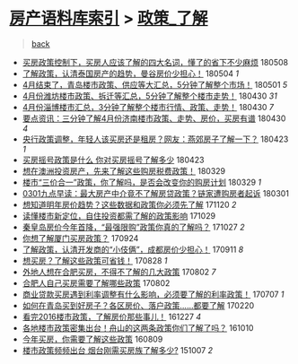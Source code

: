 [房产语料库索引](../../README.md)  > [政策_了解](政策_了解.md)
====
> [back](../README.md)

- [买房政策控制下，买房人应该了解的四大名词，懂了的省下不少麻烦](http://jkwz.applinzi.com/ittc/7100679466760274960.html#%E4%B9%B0%E6%88%BF%E6%94%BF%E7%AD%96%E6%8E%A7%E5%88%B6%E4%B8%8B%EF%BC%8C%E4%B9%B0%E6%88%BF%E4%BA%BA%E5%BA%94%E8%AF%A5%E4%BA%86%E8%A7%A3%E7%9A%84%E5%9B%9B%E5%A4%A7%E5%90%8D%E8%AF%8D%EF%BC%8C%E6%87%82%E4%BA%86%E7%9A%84%E7%9C%81%E4%B8%8B%E4%B8%8D%E5%B0%91%E9%BA%BB%E7%83%A6) 180508  
- [了解政策，认清泰国房产的趋势，曼谷房价少担心！](http://jkwz.applinzi.com/ittc/7099066797863207946.html#%E4%BA%86%E8%A7%A3%E6%94%BF%E7%AD%96%EF%BC%8C%E8%AE%A4%E6%B8%85%E6%B3%B0%E5%9B%BD%E6%88%BF%E4%BA%A7%E7%9A%84%E8%B6%8B%E5%8A%BF%EF%BC%8C%E6%9B%BC%E8%B0%B7%E6%88%BF%E4%BB%B7%E5%B0%91%E6%8B%85%E5%BF%83%EF%BC%81) 180504 *1* 
- [4月结束了，青岛楼市政策、供应等大汇总，5分钟了解整个市场！](http://jkwz.applinzi.com/ittc/7098134809694176262.html#4%E6%9C%88%E7%BB%93%E6%9D%9F%E4%BA%86%EF%BC%8C%E9%9D%92%E5%B2%9B%E6%A5%BC%E5%B8%82%E6%94%BF%E7%AD%96%E3%80%81%E4%BE%9B%E5%BA%94%E7%AD%89%E5%A4%A7%E6%B1%87%E6%80%BB%EF%BC%8C5%E5%88%86%E9%92%9F%E4%BA%86%E8%A7%A3%E6%95%B4%E4%B8%AA%E5%B8%82%E5%9C%BA%EF%BC%81) 180501 *5* 
- [4月份潍坊楼市政策、拆迁等汇总，5分钟了解整个楼市走势！](http://jkwz.applinzi.com/ittc/7097897301848884241.html#4%E6%9C%88%E4%BB%BD%E6%BD%8D%E5%9D%8A%E6%A5%BC%E5%B8%82%E6%94%BF%E7%AD%96%E3%80%81%E6%8B%86%E8%BF%81%E7%AD%89%E6%B1%87%E6%80%BB%EF%BC%8C5%E5%88%86%E9%92%9F%E4%BA%86%E8%A7%A3%E6%95%B4%E4%B8%AA%E6%A5%BC%E5%B8%82%E8%B5%B0%E5%8A%BF%EF%BC%81) 180430 *31* 
- [4月份淄博楼市汇总，3分钟了解整个楼市行情、政策、走势！](http://jkwz.applinzi.com/ittc/7097701628461450246.html#4%E6%9C%88%E4%BB%BD%E6%B7%84%E5%8D%9A%E6%A5%BC%E5%B8%82%E6%B1%87%E6%80%BB%EF%BC%8C3%E5%88%86%E9%92%9F%E4%BA%86%E8%A7%A3%E6%95%B4%E4%B8%AA%E6%A5%BC%E5%B8%82%E8%A1%8C%E6%83%85%E3%80%81%E6%94%BF%E7%AD%96%E3%80%81%E8%B5%B0%E5%8A%BF%EF%BC%81) 180430 *7* 
- [要点资讯：三分钟了解4月份济南楼市政策、走势、房价，买房有谱](http://jkwz.applinzi.com/ittc/7097673792526746641.html#%E8%A6%81%E7%82%B9%E8%B5%84%E8%AE%AF%EF%BC%9A%E4%B8%89%E5%88%86%E9%92%9F%E4%BA%86%E8%A7%A34%E6%9C%88%E4%BB%BD%E6%B5%8E%E5%8D%97%E6%A5%BC%E5%B8%82%E6%94%BF%E7%AD%96%E3%80%81%E8%B5%B0%E5%8A%BF%E3%80%81%E6%88%BF%E4%BB%B7%EF%BC%8C%E4%B9%B0%E6%88%BF%E6%9C%89%E8%B0%B1) 180430 *4* 
- [央行政策调整，年轻人该买房还是租房？网友：燕郊房子了解一下？](http://jkwz.applinzi.com/ittc/7095178888575714314.html#%E5%A4%AE%E8%A1%8C%E6%94%BF%E7%AD%96%E8%B0%83%E6%95%B4%EF%BC%8C%E5%B9%B4%E8%BD%BB%E4%BA%BA%E8%AF%A5%E4%B9%B0%E6%88%BF%E8%BF%98%E6%98%AF%E7%A7%9F%E6%88%BF%EF%BC%9F%E7%BD%91%E5%8F%8B%EF%BC%9A%E7%87%95%E9%83%8A%E6%88%BF%E5%AD%90%E4%BA%86%E8%A7%A3%E4%B8%80%E4%B8%8B%EF%BC%9F) 180423 *1* 
- [买房摇号政策是什么 你对买房摇号了解多少](http://jkwz.applinzi.com/ittc/7095124479112119313.html#%E4%B9%B0%E6%88%BF%E6%91%87%E5%8F%B7%E6%94%BF%E7%AD%96%E6%98%AF%E4%BB%80%E4%B9%88+%E4%BD%A0%E5%AF%B9%E4%B9%B0%E6%88%BF%E6%91%87%E5%8F%B7%E4%BA%86%E8%A7%A3%E5%A4%9A%E5%B0%91) 180423  
- [想在澳洲投资房产，先来了解这些购房税费政策！](http://jkwz.applinzi.com/ittc/7085959064892998663.html#%E6%83%B3%E5%9C%A8%E6%BE%B3%E6%B4%B2%E6%8A%95%E8%B5%84%E6%88%BF%E4%BA%A7%EF%BC%8C%E5%85%88%E6%9D%A5%E4%BA%86%E8%A7%A3%E8%BF%99%E4%BA%9B%E8%B4%AD%E6%88%BF%E7%A8%8E%E8%B4%B9%E6%94%BF%E7%AD%96%EF%BC%81) 180329  
- [楼市“三价合一”政策，你了解吗，是否会改变你的购房计划](http://jkwz.applinzi.com/ittc/7085678884450468880.html#%E6%A5%BC%E5%B8%82%E2%80%9C%E4%B8%89%E4%BB%B7%E5%90%88%E4%B8%80%E2%80%9D%E6%94%BF%E7%AD%96%EF%BC%8C%E4%BD%A0%E4%BA%86%E8%A7%A3%E5%90%97%EF%BC%8C%E6%98%AF%E5%90%A6%E4%BC%9A%E6%94%B9%E5%8F%98%E4%BD%A0%E7%9A%84%E8%B4%AD%E6%88%BF%E8%AE%A1%E5%88%92) 180329 *1* 
- [0301九点早读：最大房产中介竟不了解房贷政策？链家遭购房者起诉](http://jkwz.applinzi.com/ittc/7075428483516072970.html#0301%E4%B9%9D%E7%82%B9%E6%97%A9%E8%AF%BB%EF%BC%9A%E6%9C%80%E5%A4%A7%E6%88%BF%E4%BA%A7%E4%B8%AD%E4%BB%8B%E7%AB%9F%E4%B8%8D%E4%BA%86%E8%A7%A3%E6%88%BF%E8%B4%B7%E6%94%BF%E7%AD%96%EF%BC%9F%E9%93%BE%E5%AE%B6%E9%81%AD%E8%B4%AD%E6%88%BF%E8%80%85%E8%B5%B7%E8%AF%89) 180301  
- [想知道明年房价趋势？这些数据和政策你必须先了解](http://jkwz.applinzi.com/ittc/7038061098136241169.html#%E6%83%B3%E7%9F%A5%E9%81%93%E6%98%8E%E5%B9%B4%E6%88%BF%E4%BB%B7%E8%B6%8B%E5%8A%BF%EF%BC%9F%E8%BF%99%E4%BA%9B%E6%95%B0%E6%8D%AE%E5%92%8C%E6%94%BF%E7%AD%96%E4%BD%A0%E5%BF%85%E9%A1%BB%E5%85%88%E4%BA%86%E8%A7%A3) 171120 *2* 
- [读懂楼市新定位，自住投资都需了解的政策影响](http://jkwz.applinzi.com/ittc/7029811306201351185.html#%E8%AF%BB%E6%87%82%E6%A5%BC%E5%B8%82%E6%96%B0%E5%AE%9A%E4%BD%8D%EF%BC%8C%E8%87%AA%E4%BD%8F%E6%8A%95%E8%B5%84%E9%83%BD%E9%9C%80%E4%BA%86%E8%A7%A3%E7%9A%84%E6%94%BF%E7%AD%96%E5%BD%B1%E5%93%8D) 171029  
- [秦皇岛房价今年首降，“最强限购”政策你真的了解吗？](http://jkwz.applinzi.com/ittc/7028917351653835793.html#%E7%A7%A6%E7%9A%87%E5%B2%9B%E6%88%BF%E4%BB%B7%E4%BB%8A%E5%B9%B4%E9%A6%96%E9%99%8D%EF%BC%8C%E2%80%9C%E6%9C%80%E5%BC%BA%E9%99%90%E8%B4%AD%E2%80%9D%E6%94%BF%E7%AD%96%E4%BD%A0%E7%9C%9F%E7%9A%84%E4%BA%86%E8%A7%A3%E5%90%97%EF%BC%9F) 171027 *2* 
- [你想了解厦门买房政策？](http://jkwz.applinzi.com/ittc/7016936345870795792.html#%E4%BD%A0%E6%83%B3%E4%BA%86%E8%A7%A3%E5%8E%A6%E9%97%A8%E4%B9%B0%E6%88%BF%E6%94%BF%E7%AD%96%EF%BC%9F) 170924  
- [了解政策，认清开发商的“小伎俩”，成都房价少担心！](http://jkwz.applinzi.com/ittc/7012072924348154897.html#%E4%BA%86%E8%A7%A3%E6%94%BF%E7%AD%96%EF%BC%8C%E8%AE%A4%E6%B8%85%E5%BC%80%E5%8F%91%E5%95%86%E7%9A%84%E2%80%9C%E5%B0%8F%E4%BC%8E%E4%BF%A9%E2%80%9D%EF%BC%8C%E6%88%90%E9%83%BD%E6%88%BF%E4%BB%B7%E5%B0%91%E6%8B%85%E5%BF%83%EF%BC%81) 170911 *8* 
- [想买房？了解这些政策可省钱！](http://jkwz.applinzi.com/ittc/7006881769192948753.html#%E6%83%B3%E4%B9%B0%E6%88%BF%EF%BC%9F%E4%BA%86%E8%A7%A3%E8%BF%99%E4%BA%9B%E6%94%BF%E7%AD%96%E5%8F%AF%E7%9C%81%E9%92%B1%EF%BC%81) 170828 *1* 
- [外地人想在合肥买房，不得不了解的几大政策](http://jkwz.applinzi.com/ittc/6997254983878444048.html#%E5%A4%96%E5%9C%B0%E4%BA%BA%E6%83%B3%E5%9C%A8%E5%90%88%E8%82%A5%E4%B9%B0%E6%88%BF%EF%BC%8C%E4%B8%8D%E5%BE%97%E4%B8%8D%E4%BA%86%E8%A7%A3%E7%9A%84%E5%87%A0%E5%A4%A7%E6%94%BF%E7%AD%96) 170802 *7* 
- [合肥人自己买房需要了解哪些政策](http://jkwz.applinzi.com/ittc/6997254972780315665.html#%E5%90%88%E8%82%A5%E4%BA%BA%E8%87%AA%E5%B7%B1%E4%B9%B0%E6%88%BF%E9%9C%80%E8%A6%81%E4%BA%86%E8%A7%A3%E5%93%AA%E4%BA%9B%E6%94%BF%E7%AD%96) 170802  
- [商业贷款买房遇到利率调整有什么影响，必须要了解的利率政策！](http://jkwz.applinzi.com/ittc/6987650541206111236.html#%E5%95%86%E4%B8%9A%E8%B4%B7%E6%AC%BE%E4%B9%B0%E6%88%BF%E9%81%87%E5%88%B0%E5%88%A9%E7%8E%87%E8%B0%83%E6%95%B4%E6%9C%89%E4%BB%80%E4%B9%88%E5%BD%B1%E5%93%8D%EF%BC%8C%E5%BF%85%E9%A1%BB%E8%A6%81%E4%BA%86%E8%A7%A3%E7%9A%84%E5%88%A9%E7%8E%87%E6%94%BF%E7%AD%96%EF%BC%81) 170707 *1* 
- [如何在青岛买到好房子？各区房价、落户政策……都要了解](http://jkwz.applinzi.com/ittc/6936646831743435780.html#%E5%A6%82%E4%BD%95%E5%9C%A8%E9%9D%92%E5%B2%9B%E4%B9%B0%E5%88%B0%E5%A5%BD%E6%88%BF%E5%AD%90%EF%BC%9F%E5%90%84%E5%8C%BA%E6%88%BF%E4%BB%B7%E3%80%81%E8%90%BD%E6%88%B7%E6%94%BF%E7%AD%96%E2%80%A6%E2%80%A6%E9%83%BD%E8%A6%81%E4%BA%86%E8%A7%A3) 170220  
- [看完2016楼市政策，了解房价那些事儿！](http://jkwz.applinzi.com/ittc/6916260832400114693.html#%E7%9C%8B%E5%AE%8C2016%E6%A5%BC%E5%B8%82%E6%94%BF%E7%AD%96%EF%BC%8C%E4%BA%86%E8%A7%A3%E6%88%BF%E4%BB%B7%E9%82%A3%E4%BA%9B%E4%BA%8B%E5%84%BF%EF%BC%81) 161227 *4* 
- [各地楼市政策密集出台！舟山的这两条政策你们了解了吗？](http://jkwz.applinzi.com/ittc/6887335164220277764.html#%E5%90%84%E5%9C%B0%E6%A5%BC%E5%B8%82%E6%94%BF%E7%AD%96%E5%AF%86%E9%9B%86%E5%87%BA%E5%8F%B0%EF%BC%81%E8%88%9F%E5%B1%B1%E7%9A%84%E8%BF%99%E4%B8%A4%E6%9D%A1%E6%94%BF%E7%AD%96%E4%BD%A0%E4%BB%AC%E4%BA%86%E8%A7%A3%E4%BA%86%E5%90%97%EF%BC%9F) 161010  
- [今年买房，你需要了解这些政策](http://jkwz.applinzi.com/ittc/6864301755294286852.html#%E4%BB%8A%E5%B9%B4%E4%B9%B0%E6%88%BF%EF%BC%8C%E4%BD%A0%E9%9C%80%E8%A6%81%E4%BA%86%E8%A7%A3%E8%BF%99%E4%BA%9B%E6%94%BF%E7%AD%96) 160809  
- [楼市政策频频出台 烟台刚需买房族了解多少?](http://jkwz.applinzi.com/ittc/6750342993690330117.html#%E6%A5%BC%E5%B8%82%E6%94%BF%E7%AD%96%E9%A2%91%E9%A2%91%E5%87%BA%E5%8F%B0+%E7%83%9F%E5%8F%B0%E5%88%9A%E9%9C%80%E4%B9%B0%E6%88%BF%E6%97%8F%E4%BA%86%E8%A7%A3%E5%A4%9A%E5%B0%91%3F) 151007 *2* 
